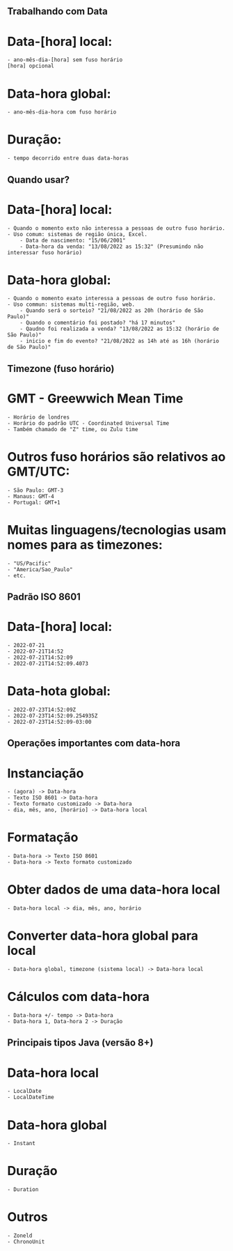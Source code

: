 ## Trabalhando com Data

# Data-[hora] local:
    - ano-mês-dia-[hora] sem fuso horário
    [hora] opcional

# Data-hora global:
    - ano-mês-dia-hora com fuso horário

# Duração:
    - tempo decorrido entre duas data-horas
    

## Quando usar?

# Data-[hora] local:
    - Quando o momento exto não interessa a pessoas de outro fuso horário.
    - Uso comum: sistemas de região única, Excel.
        - Data de nascimento: "15/06/2001"
        - Data-hora da venda: "13/08/2022 as 15:32" (Presumindo não interessar fuso horário)
    
# Data-hora global:
    - Quando o momento exato interessa a pessoas de outro fuso horário.
    - Uso commun: sistemas multi-região, web.
        - Quando será o sorteio? "21/08/2022 as 20h (horário de São Paulo)"
        - Quando o comentário foi postado? "há 17 minutos"
        - Qaudno foi realizada a venda? "13/08/2022 as 15:32 (horário de São Paulo)"
        - inicio e fim do evento? "21/08/2022 as 14h até as 16h (horário de São Paulo)"

## Timezone (fuso horário)

# GMT - Greewwich Mean Time
    - Horário de londres
    - Horário do padrão UTC - Coordinated Universal Time
    - Também chamado de "Z" time, ou Zulu time

# Outros fuso horários são relativos ao GMT/UTC:
    - São Paulo: GMT-3
    - Manaus: GMT-4
    - Portugal: GMT+1

# Muitas linguagens/tecnologias usam nomes para as timezones:
    - "US/Pacific"
    - "America/Sao_Paulo"
    - etc.

## Padrão ISO 8601

# Data-[hora] local:
    - 2022-07-21
    - 2022-07-21T14:52
    - 2022-07-21T14:52:09
    - 2022-07-21T14:52:09.4073

# Data-hota global:
    - 2022-07-23T14:52:09Z
    - 2022-07-23T14:52:09.254935Z
    - 2022-07-23T14:52:09-03:00

## Operações importantes com data-hora

# Instanciação
    - (agora) -> Data-hora
    - Texto ISO 8601 -> Data-hora
    - Texto formato customizado -> Data-hora
    - dia, mês, ano, [horário] -> Data-hora local

# Formatação
    - Data-hora -> Texto ISO 8601
    - Data-hora -> Texto formato customizado

# Obter dados de uma data-hora local
    - Data-hora local -> dia, mês, ano, horário

# Converter data-hora global para local
    - Data-hora global, timezone (sistema local) -> Data-hora local

# Cálculos com data-hora
    - Data-hora +/- tempo -> Data-hora
    - Data-hora 1, Data-hora 2 -> Duração

## Principais tipos Java (versão 8+) 

# Data-hora local
    - LocalDate
    - LocalDateTime

# Data-hora global
    - Instant

# Duração
    - Duration

# Outros
    - Zoneld
    - ChronoUnit